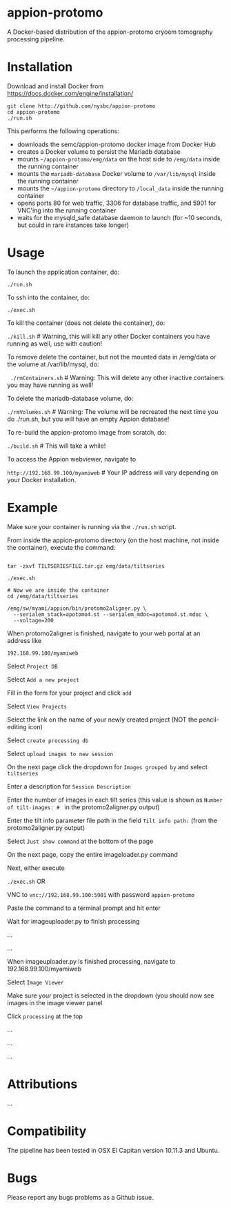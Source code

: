 # appion-protomo
A Docker-based distribution of the appion-protomo cryoem tomography processing pipeline.


# Installation
Download and install Docker from https://docs.docker.com/engine/installation/
```
git clone http://github.com/nysbc/appion-protomo
cd appion-protomo
./run.sh
```
This performs the following operations:
- downloads the semc/appion-protomo docker image from Docker Hub
- creates a Docker volume to persist the Mariadb database 
- mounts `~/appion-protomo/emg/data` on the host side to `/emg/data` inside the running container
- mounts the `mariadb-database` Docker volume to `/var/lib/mysql` inside the running container
- mounts the `~/appion-protomo` directory to `/local_data` inside the running container
- opens ports 80 for web traffic, 3306 for database traffic, and 5901 for VNC'ing into the running container
- waits for the mysqld_safe database daemon to launch (for ~10 seconds, but could in rare instances take longer)


# Usage
To launch the application container, do:

```./run.sh```

To ssh into the container, do:

```./exec.sh```

To kill the container (does not delete the container), do:

```./kill.sh``` # Warning, this will kill any other Docker containers you have running as well, use with caution!

To remove delete the container, but not the mounted data in /emg/data or the volume at /var/lib/mysql, do:

``` ./rmContainers.sh``` # Warning: This will delete any other inactive containers you may have running as well!

To delete the mariadb-database volume, do:

```./rmVolumes.sh``` # Warning: The volume will be recreated the next time you do ./run.sh, but you will have an empty Appion database!

To re-build the appion-protomo image from scratch, do:

```./build.sh``` # This will take a while!

To access the Appion webviewer, navigate to 

```http://192.168.99.100/myamiweb``` # Your IP address will vary depending on your Docker installation.


# Example
Make sure your container is running via the ```./run.sh``` script.

From inside the appion-protomo directory (on the host machine, not inside the container), execute the command:


```wget http://<TILTSERIESDOWNLOADLINKHERE>

tar -zxvf TILTSERIESFILE.tar.gz emg/data/tiltseries

./exec.sh

# Now we are inside the container
cd /emg/data/tiltseries

/emg/sw/myami/appion/bin/protomo2aligner.py \
  --serialem_stack=apotomo4.st --serialem_mdoc=apotomo4.st.mdoc \
  --voltage=200
```
 
 When protomo2aligner is finished, navigate to your web portal at an address like 
 
 ```192.168.99.100/myamiweb```

Select `Project DB`

Select `Add a new project`

Fill in the form for your project and click `add`

Select `View Projects`

Select the link on the name of your newly created project (NOT the pencil-editing icon) 

Select `create processing db`

Select `upload images to new session`


On the next page click the dropdown for `Images grouped by` and select `tiltseries`

Enter a description for `Session Description`

Enter the number of images in each tilt series (this value is shown as `Number of tilt-images: # ` in the protomo2aligner.py output)

Enter the tilt info parameter file path in the field `Tilt info path:` (from the protomo2aligner.py output)

Select `Just show command` at the bottom of the page


On the next page, copy the entire imageloader.py command

Next, either execute

`./exec.sh` OR

VNC to `vnc://192.168.99.100:5901` with password `appion-protomo`

Paste the command to a terminal prompt and hit enter

Wait for imageuploader.py  to finish processing

...

...

When imageuploader.py is finished processing, navigate to 192.168.99.100/myamiweb

Select `Image Viewer`

Make sure your project is selected in the dropdown (you should now see images in the image viewer panel

Click `processing` at the top


...

...

...


# Attributions

...

# Compatibility

The pipeline has been tested in OSX El Capitan version 10.11.3 and Ubuntu.

# Bugs

Please report any bugs problems as a Github issue.
